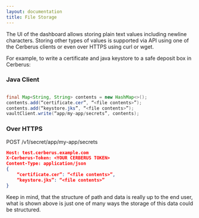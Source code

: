 ```yaml
---
layout: documentation
title: File Storage
---
```


The UI of the dashboard allows storing plain text values including newline characters.  Storing other types of values 
is supported via API using one of the Cerberus clients or even over HTTPS using curl or wget.

For example, to write a certificate and java keystore to a safe deposit box in Cerberus:

### Java Client
 
```java

final Map<String, String> contents = new HashMap<>();
contents.add(“certificate.cer”, “<file contents>”);
contents.add(“keystore.jks”, “<file contents>”);
vaultClient.write(“app/my-app/secrets”, contents);

```

### Over HTTPS

POST /v1/secret/app/my-app/secrets

```json
Host: test.cerberus.example.com
X-Cerberus-Token: <YOUR CERBERUS TOKEN>
Content-Type: application/json
{
	“certificate.cer”: “<file contents>”,
	“keystore.jks”: “<file contents>”
}

```



Keep in mind, that the structure of path and data is really up to the end user, what is shown above is just one of many 
ways the storage of this data could be structured.
